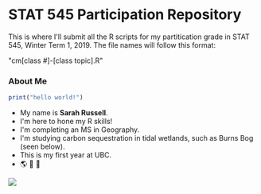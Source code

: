 # STAT 545 Participation Repository

This is where I'll submit all the R scripts for my partitication grade in STAT 545, Winter Term 1, 2019\. The file names will follow this format:

\"cm[class #]-[class topic].R\"

### About Me
```R
print("hello world!")
```
* My name is **Sarah Russell**\.
* I'm here to hone my R skills\! 
* I'm completing an MS in Geography. 
* I'm studying carbon sequestration in tidal wetlands\, such as Burns Bog (seen below)\. 
* This is my first year at UBC\.
* :earth_americas: :ear_of_rice: :ocean: 
 
![](http://www.vancouversun.com/technology/cms/binary/7176027.jpg?size=sw620x65)